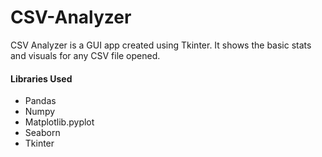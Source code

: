 # CSV-Analyzer
CSV Analyzer is a GUI app created using Tkinter.
It shows the basic stats and visuals for any CSV file opened.

#### Libraries Used
* Pandas
* Numpy
* Matplotlib.pyplot
* Seaborn
* Tkinter
